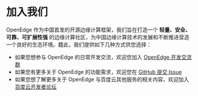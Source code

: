 # 加入我们

OpenEdge 作为中国首发的开源边缘计算框架，我们旨在打造一个 **轻量、安全、可靠、可扩展性强** 的边缘计算社区，为中国边缘计算技术的发展和不断推进营造一个良好的生态环境。籍此，我们提供如下几种方式供您选择：

- 如果您想参与 OpenEdge 的日常开发交流，欢迎您加入 [OpenEdge 开发交流群](https://openedge.bj.bcebos.com/Wechat/Wechat-OpenEdge.png)
- 如果您有更多关于 OpenEdge 的功能需求，欢迎您在 [GitHub 提交 Issue](https://github.com/baidu/openedge/issues)
- 如果您想了解更多关于 OpenEdge 与百度云其他服务的相关内容，欢迎加入 [百度云开发者论坛](https://cloud.baidu.com/forum/bce)